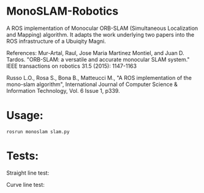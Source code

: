# MonoSLAM-Robotics
A ROS implementation of Monocular ORB-SLAM (Simultaneous Localization and Mapping) algorithm. It adapts the work underlying two papers into the ROS infrastructure of a Ubuiqity Magni. 

References: Mur-Artal, Raul, Jose Maria Martinez Montiel, and Juan D. Tardos. "ORB-SLAM: a versatile and accurate monocular SLAM system." IEEE transactions on robotics 31.5 (2015): 1147-1163

Russo L.O., Rosa S., Bona B., Matteucci M., "A ROS implementation of the mono-slam algorithm", International Journal of Computer Science & Information Technology, Vol. 6 Issue 1, p339.

# Usage:
    
    rosrun monoslam slam.py
    
# Tests:

Straight line test:

Curve line test:




    
